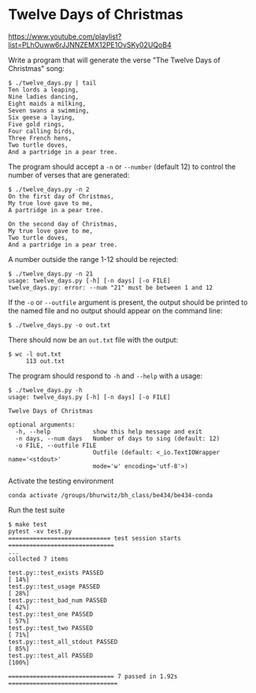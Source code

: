 # Twelve Days of Christmas

https://www.youtube.com/playlist?list=PLhOuww6rJJNNZEMX12PE1OvSKy02UQoB4

Write a program that will generate the verse "The Twelve Days of Christmas" song:

```
$ ./twelve_days.py | tail
Ten lords a leaping,
Nine ladies dancing,
Eight maids a milking,
Seven swans a swimming,
Six geese a laying,
Five gold rings,
Four calling birds,
Three French hens,
Two turtle doves,
And a partridge in a pear tree.
```

The program should accept a `-n` or `--number` (default 12) to control the number of verses that are generated:

```
$ ./twelve_days.py -n 2
On the first day of Christmas,
My true love gave to me,
A partridge in a pear tree.

On the second day of Christmas,
My true love gave to me,
Two turtle doves,
And a partridge in a pear tree.
```

A number outside the range 1-12 should be rejected:

```
$ ./twelve_days.py -n 21
usage: twelve_days.py [-h] [-n days] [-o FILE]
twelve_days.py: error: --num "21" must be between 1 and 12
```

If the `-o` or `--outfile` argument is present, the output should be printed to the named file and no output should appear on the command line:

```
$ ./twelve_days.py -o out.txt
```

There should now be an `out.txt` file with the output:

```
$ wc -l out.txt
     113 out.txt
```

The program should respond to `-h` and `--help` with a usage:

```
$ ./twelve_days.py -h
usage: twelve_days.py [-h] [-n days] [-o FILE]

Twelve Days of Christmas

optional arguments:
  -h, --help            show this help message and exit
  -n days, --num days   Number of days to sing (default: 12)
  -o FILE, --outfile FILE
                        Outfile (default: <_io.TextIOWrapper name='<stdout>'
                        mode='w' encoding='utf-8'>)
```

Activate the testing environment

```
conda activate /groups/bhurwitz/bh_class/be434/be434-conda
```

Run the test suite

```
$ make test
pytest -xv test.py
============================= test session starts ==============================
...
collected 7 items

test.py::test_exists PASSED                                              [ 14%]
test.py::test_usage PASSED                                               [ 28%]
test.py::test_bad_num PASSED                                             [ 42%]
test.py::test_one PASSED                                                 [ 57%]
test.py::test_two PASSED                                                 [ 71%]
test.py::test_all_stdout PASSED                                          [ 85%]
test.py::test_all PASSED                                                 [100%]

============================== 7 passed in 1.92s ===============================
```
